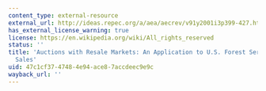 ```yaml
---
content_type: external-resource
external_url: http://ideas.repec.org/a/aea/aecrev/v91y2001i3p399-427.html
has_external_license_warning: true
license: https://en.wikipedia.org/wiki/All_rights_reserved
status: ''
title: 'Auctions with Resale Markets: An Application to U.S. Forest Service Timber
  Sales'
uid: 47c1cf37-4748-4e94-ace8-7accdeec9e9c
wayback_url: ''
---
```

